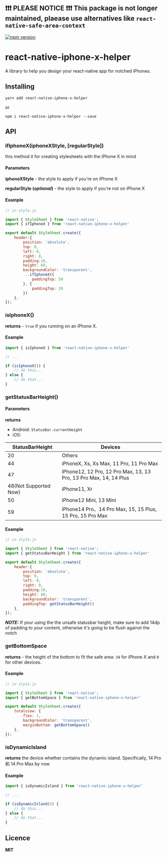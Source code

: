 ## ❗❗❗ PLEASE NOTICE ❗❗❗ This package is not longer maintained, plaease use alternatives like `react-native-safe-area-context`

[![npm version](https://badge.fury.io/js/react-native-iphone-x-helper.svg)](https://badge.fury.io/js/react-native-iphone-x-helper)

# react-native-iphone-x-helper
A library to help you design your react-native app for notched iPhones.

## Installing ##
`yarn add react-native-iphone-x-helper`

or

`npm i react-native-iphone-x-helper --save`

## API ##

### ifIphoneX(iphoneXStyle, \[regularStyle\]) ###
this method it for creating stylesheets with the iPhone X in mind

#### Parameters ####
**iphoneXStyle** - the style to apply if you're on iPhone X

**regularStyle (*optional*)** - the style to apply if you're not on iPhone X

#### Example ####
```js
// in style.js

import { StyleSheet } from 'react-native';
import { ifIphoneX } from 'react-native-iphone-x-helper'

export default StyleSheet.create({
    header:{
        position: 'absolute',
        top: 0,
        left: 0,
        right: 0,
        padding:10,
        height: 60,
        backgroundColor: 'transparent',
        ...ifIphoneX({
            paddingTop: 50
        }, {
            paddingTop: 20
        })
    },
});
```

### isIphoneX() ###

**returns** - `true` if you running on an iPhone X.

#### Example ####
```js
import { isIphoneX } from 'react-native-iphone-x-helper'

// ...

if (isIphoneX()) {
    // do this...
} else {
    // do that...
}
```

### getStatusBarHeight() ###

#### Parameters ####
**returns** 
+ Android: `StatusBar.currentHeight`
+ iOS:


| StatusBarHeight | Devices | 
| -- | -- |
| 20 | Others |
| 44 | iPhoneX, Xs, Xs Max, 11 Pro, 11 Pro Max |
| 47 | iPhone12, 12 Pro, 12 Pro Max, 13, 13 Pro, 13 Pro Max, 14, 14 Plus |
| 48(Not Supported Now) | iPhone11, Xr |
| 50 | iPhone12 Mini, 13 Mini |
| 59 | iPhone14 Pro、14 Pro Max, 15, 15 Plus, 15 Pro, 15 Pro Max |


#### Example ####

```js
// in style.js

import { StyleSheet } from 'react-native';
import { getStatusBarHeight } from 'react-native-iphone-x-helper'

export default StyleSheet.create({
    header:{
        position: 'absolute',
        top: 0,
        left: 0,
        right: 0,
        padding:10,
        height: 60,
        backgroundColor: 'transparent',
        paddingTop: getStatusBarHeight()
    },
});
```

***NOTE:*** If your using the the unsafe statusbar height, make sure to add 14dp of padding to your content, otherwise it's going to be flush against the notch

### getBottomSpace ###

**returns** - the height of the bottom to fit the safe area: `34` for iPhone X and `0` for other devices.

#### Example ####

```js
// in style.js

import { StyleSheet } from 'react-native';
import { getBottomSpace } from 'react-native-iphone-x-helper'

export default StyleSheet.create({
    totalview: {
        flex: 1,
        backgroundColor: 'transparent',
        marginBottom: getBottomSpace()
    },
});
```

### isDynamicIsland ###

**returns** the device whether contains the dynamic island. Specifically, 14 Pro 和 14 Pro Max by now

#### Example ####
```js
import { isDynamicIsland } from 'react-native-iphone-x-helper'

// ...

if (isDynamicIsland()) {
    // do this...
} else {
    // do that...
}
```

## Licence ##
**MIT**
